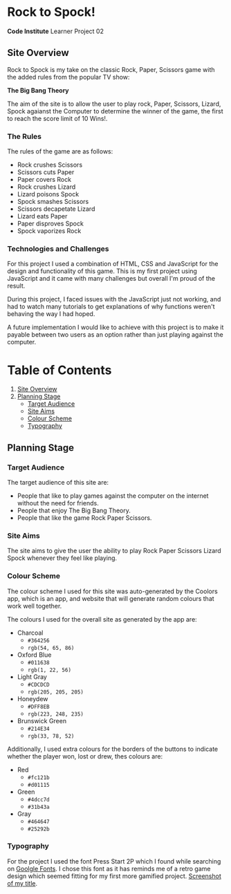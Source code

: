 # Rock to Spock!

**Code Institute** Learner Project 02

## Site Overview

Rock to Spock is my take on the classic Rock, Paper, Scissors game with the added rules from the popular TV show:

**The Big Bang Theory**

The aim of the site is to allow the user to play rock, Paper, Scissors, Lizard, Spock agaianst the Computer to determine the winner of the game, the first to reach the score limit of 10 Wins!.

### The Rules

The rules of the game are as follows: 
- Rock crushes Scissors
- Scissors cuts Paper
- Paper covers Rock
- Rock crushes Lizard
- Lizard poisons Spock
- Spock smashes Scissors
- Scissors decapetate Lizard
- Lizard eats Paper
- Paper disproves Spock
- Spock vaporizes Rock

### Technologies and Challenges
For this project I used a combination of HTML, CSS and JavaScript for the design and functionality of this game. This is my first project using JavaScript and it came with many challenges but overall I'm proud of the result. 

During this project, I faced issues with the JavaScript just not working, and had to watch many tutorials to get explanations of why functions weren't behaving the way I had hoped.

A future implementation I would like to achieve with this project is to make it payable between two users as an option rather than just playing against the computer.

# Table of Contents
1. [Site Overview](#site-overview)
2. [Planning Stage](#planning-stage)
	* [Target Audience](#target-audience)
 	* [Site Aims](#site-aims)
	* [Colour Scheme](#colour-scheme)
	* [Typography](#typography)

## Planning Stage

### Target Audience
The target audience of this site are:
* People that like to play games against the computer on the internet without the need for friends.
* People that enjoy The Big Bang Theory.
* People that like the game Rock Paper Scissors.

### Site Aims
The site aims to give the user the ability to play Rock Paper Scissors Lizard Spock whenever they feel like playing.

### Colour Scheme
The colour scheme I used for this site was auto-generated by the Coolors app, which is an app, and website that will generate random colours that work well together. 

The colours I used for the overall site as generated by the app are: 
	
* Charcoal
	- `#364256`
	- `rgb(54, 65, 86)`
* Oxford Blue
	- `#011638`
	- `rgb(1, 22, 56)`
* Light Gray
	- `#CDCDCD`
	- `rgb(205, 205, 205)`
* Honeydew
	- `#DFF8EB`
	- `rgb(223, 248, 235)`
* Brunswick Green
	- `#214E34`
	- `rgb(33, 78, 52)`

Additionally, I used extra colours for the borders of the buttons to indicate whether the player won, lost or drew, thes colours are:

* Red
	- `#fc121b`
	- `#d01115`
* Green
	- `#4dcc7d`
	- `#31b43a`
* Gray
	- `#464647`
	- `#25292b`


### Typography

For the project I used the font Press Start 2P which I found while searching on [Goolgle Fonts](https://fonts.google.com/). I chose this font as it has reminds me of a retro game design which seemed fitting for my first more gamified project.
[Screenshot of my title](./assets/images/title.jpeg). 

